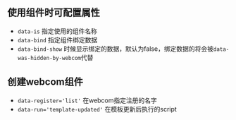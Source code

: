## 使用组件时可配置属性
* `data-is` 指定使用的组件名称
* `data-bind` 指定组件绑定数据
* `data-bind-show` 时候显示绑定的数据，默认为false，绑定数据的将会被`data-was-hidden-by-webcom`代替

## 创建webcom组件
* `data-register='list'` 在webcom指定注册的名字
* `data-run='template-updated'` 在模板更新后执行的script
